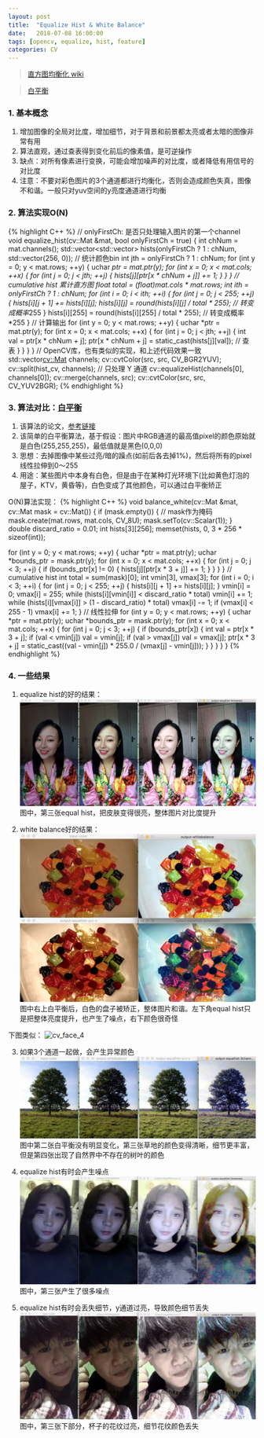 ```yaml
---
layout: post
title:  "Equalize Hist & White Balance"
date:   2018-07-08 16:00:00
tags: [opencv, equalize, hist, feature]
categories: CV
---
```


> [直方图均衡化 wiki](https://zh.wikipedia.org/zh-cn/直方图均衡化)

> [白平衡](http://www.ipol.im/pub/art/2011/llmps-scb/)

### 1. 基本概念
1. 增加图像的全局对比度，增加细节，对于背景和前景都太亮或者太暗的图像非常有用
2. 算法直观，通过查表得到变化前后的像素值，是可逆操作
3. 缺点：对所有像素进行变换，可能会增加噪声的对比度，或者降低有用信号的对比度
4. 注意：不要对彩色图片的3个通道都进行均衡化，否则会造成颜色失真，图像不和谐。一般只对yuv空间的y亮度通道进行均衡

### 2. 算法实现O(N)
{% highlight C++ %}
// onlyFirstCh: 是否只处理输入图片的第一个channel
void equalize_hist(cv::Mat &mat, bool onlyFirstCh = true) {
  int chNum = mat.channels();
  std::vector<std::vector<int>> hists(onlyFirstCh ? 1 : chNum, std::vector<int>(256, 0));
  // 统计颜色bin
  int jth = onlyFirstCh ? 1 : chNum;
  for (int y = 0; y < mat.rows; ++y) {
    uchar *ptr = mat.ptr<uchar>(y);
    for (int x = 0; x < mat.cols; ++x) {
      for (int j = 0; j < jth; ++j) {
        hists[j][ptr[x * chNum + j]] += 1;
      }
    }
  }
  // cumulative hist 累计直方图
  float total = (float)mat.cols * mat.rows;
  int ith = onlyFirstCh ? 1 : chNum;
  for (int i = 0; i < ith; ++i) {
    for (int j = 0; j < 255; ++j) {
      hists[i][j + 1] += hists[i][j];
      hists[i][j] = round(hists[i][j] / total * 255); // 转变成概率*255
    }
    hists[i][255] = round(hists[i][255] / total * 255);  // 转变成概率*255
  }
  // 计算输出
  for (int y = 0; y < mat.rows; ++y) {
    uchar *ptr = mat.ptr<uchar>(y);
    for (int x = 0; x < mat.cols; ++x) {
      for (int j = 0; j < jth; ++j) {
        int val = ptr[x * chNum + j];
        ptr[x * chNum + j] = static_cast<uchar>(hists[j][val]); // 查表
      }
    }
  }
}
// OpenCV库，也有类似的实现，和上述代码效果一致
std::vector<cv::Mat> channels;
cv::cvtColor(src, src, CV_BGR2YUV);
cv::split(hist_cv, channels);
// 只处理 Y 通道
cv::equalizeHist(channels[0], channels[0]);
cv::merge(channels, src);
cv::cvtColor(src, src, CV_YUV2BGR);
{% endhighlight %}

### 3. 算法对比：[白平衡](http://www.ipol.im/pub/art/2011/llmps-scb/)
1. 该算法的论文，[参考链接](http://www.ipol.im/pub/art/2011/llmps-scb/)
2. 该简单的白平衡算法，基于假设：图片中RGB通道的最高值pixel的颜色原始就是白色(255,255,255)，最低值就是黑色(0,0,0)
3. 思想：去掉图像中某些过亮/暗的躁点(如前后各去掉1%)，然后将所有的pixel线性拉伸到0～255
4. 用途：某些图片中本身有白色，但是由于在某种灯光环境下(比如黄色灯泡的屋子，KTV，黄昏等)，白色变成了其他颜色，可以通过白平衡矫正

O(N)算法实现：
{% highlight C++ %}
void balance_white(cv::Mat &mat, cv::Mat mask = cv::Mat()) {
  if (mask.empty()) {  // mask作为掩码
    mask.create(mat.rows, mat.cols, CV_8U);
    mask.setTo(cv::Scalar(1));
  }
  double discard_ratio = 0.01;
  int hists[3][256];
  memset(hists, 0, 3 * 256 * sizeof(int));

  for (int y = 0; y < mat.rows; ++y) {
    uchar *ptr = mat.ptr<uchar>(y);
    uchar *bounds_ptr = mask.ptr<uchar>(y);
    for (int x = 0; x < mat.cols; ++x) {
      for (int j = 0; j < 3; ++j) {
        if (bounds_ptr[x] != 0) {
          hists[j][ptr[x * 3 + j]] += 1;
        }
      }
    }
  }
  // cumulative hist
  int total = sum(mask)[0];
  int vmin[3], vmax[3];
  for (int i = 0; i < 3; ++i) {
    for (int j = 0; j < 255; ++j) {
      hists[i][j + 1] += hists[i][j];
    }
    vmin[i] = 0;
    vmax[i] = 255;
    while (hists[i][vmin[i]] < discard_ratio * total) vmin[i] += 1;
    while (hists[i][vmax[i]] > (1 - discard_ratio) * total) vmax[i] -= 1;
    if (vmax[i] < 255 - 1) vmax[i] += 1;
  }
  // 线性拉伸
  for (int y = 0; y < mat.rows; ++y) {
    uchar *ptr = mat.ptr<uchar>(y);
    uchar *bounds_ptr = mask.ptr<uchar>(y);
    for (int x = 0; x < mat.cols; ++x) {
      for (int j = 0; j < 3; ++j) {
        if (bounds_ptr[x]) {
          int val = ptr[x * 3 + j];
          if (val < vmin[j]) val = vmin[j];
          if (val > vmax[j]) val = vmax[j];
          ptr[x * 3 + j] = static_cast<uchar>((val - vmin[j]) * 255.0 / (vmax[j] - vmin[j]));
        }
      }
    }
  }
}
{% endhighlight %}

### 4. 一些结果
1. equalize hist的好的结果：
![cv_face_1](/res/cv_face_1.png)
图中，第三张equal hist，把皮肤变得很亮，整体图片对比度提升

2. white balance好的结果：
![cv_balance_red](/res/cv_balance_red.png)
图中右上白平衡后，白色的盘子被矫正，整体图片和谐。左下角equal hist只是把整体亮度提升，也产生了噪点，右下颜色很奇怪

下图类似：
![cv_face_4](/res/cv_face_4.png)

3. 如果3个通道一起做，会产生异常颜色
![cv_tree](/res/cv_tree.png)
图中第二张白平衡没有明显变化，第三张草地的颜色变得清晰，细节更丰富，但是第四张出现了自然界中不存在的树叶的颜色

4. equalize hist有时会产生噪点
![cv_face_6](/res/cv_face_6.png)
图中，第三张产生了很多噪点

5. equalize hist有时会丢失细节，y通道过亮，导致颜色细节丢失
![cv_face_8](/res/cv_face_8.png)
图中，第三张下部分，杯子的花纹过亮，细节花纹颜色丢失
